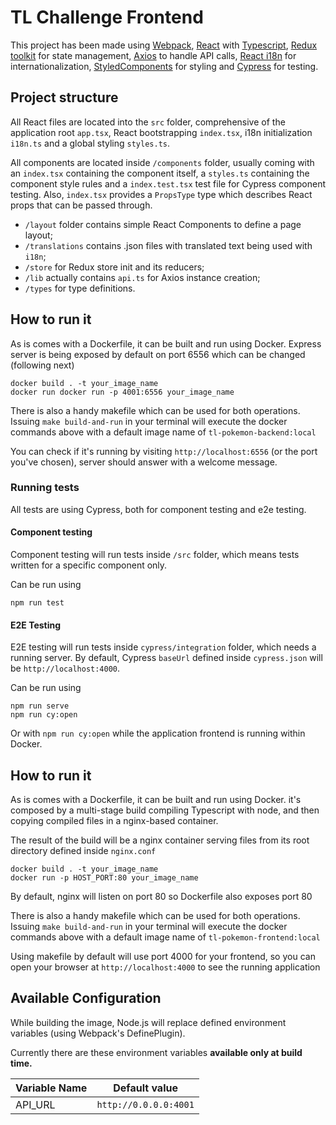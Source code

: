 
# TL Challenge Frontend
This project has been made using [Webpack](https://webpack.js.org/), [React](https://reactjs.org/) with [Typescript](https://www.typescriptlang.org/), [Redux toolkit](https://redux-toolkit.js.org/) for state management, [Axios](https://github.com/axios/axios) to handle API calls, [React i18n](https://react.i18next.com/) for internationalization, [StyledComponents](https://styled-components.com/) for styling and [Cypress](https://www.cypress.io/) for testing. 

## Project structure
All React files are located into the `src` folder, comprehensive of the application root `app.tsx`, React bootstrapping `index.tsx`, i18n initialization `i18n.ts` and a global styling `styles.ts`.

All components are located inside `/components` folder, usually coming with an `index.tsx` containing the component itself, a `styles.ts` containing the component style rules and a `index.test.tsx` test file for Cypress component testing. Also, `index.tsx` provides a `PropsType` type which describes React props that can be passed through.

 - `/layout` folder contains simple React Components to define a page layout;
 - `/translations` contains .json files with translated text being used with `i18n`;
 - `/store` for Redux store init and its reducers;
 - `/lib` actually contains `api.ts` for Axios instance creation;
- `/types` for type definitions.

## How to run it
As is comes with a Dockerfile, it can be built and run using Docker.
Express server is being exposed by default on port 6556 which can be changed (following next)

```
docker build . -t your_image_name
docker run docker run -p 4001:6556 your_image_name
```
There is also a handy makefile which can be used for both operations. Issuing `make build-and-run` in your terminal will execute the docker commands above with a default image name of `tl-pokemon-backend:local`

You can check if it's running by visiting `http://localhost:6556` (or the port you've chosen), server should answer with a welcome message.

### Running tests
All tests are using Cypress, both for component testing and e2e testing.

#### Component testing
Component testing will run tests inside `/src` folder, which means tests written for a specific component only.

Can be run using
```
npm run test
```

#### E2E Testing
E2E testing will run tests inside `cypress/integration` folder, which needs a running server. By default, Cypress `baseUrl` defined inside `cypress.json` will be `http://localhost:4000`.

Can be run using
```
npm run serve
npm run cy:open
```

Or with `npm run cy:open` while the application frontend is running within Docker.

## How to run it
As is comes with a Dockerfile, it can be built and run using Docker. it's composed by a multi-stage build compiling Typescript with node, and then copying compiled files in a nginx-based container.

The result of the build will be a nginx container serving files from its root directory defined inside `nginx.conf`

```
docker build . -t your_image_name
docker run -p HOST_PORT:80 your_image_name
```

By default, nginx will listen on port 80 so Dockerfile also exposes port 80

There is also a handy makefile which can be used for both operations. Issuing `make build-and-run` in your terminal will execute the docker commands above with a default image name of `tl-pokemon-frontend:local`

Using makefile by default will use port 4000 for your frontend, so you can open your browser at `http://localhost:4000` to see the running application

## Available Configuration
While building the image, Node.js will replace defined environment variables (using Webpack's DefinePlugin).

Currently there are these environment variables **available only at build time.**

| Variable Name | Default value         |
|---------------|-----------------------|
| API_URL       | `http://0.0.0.0:4001` |